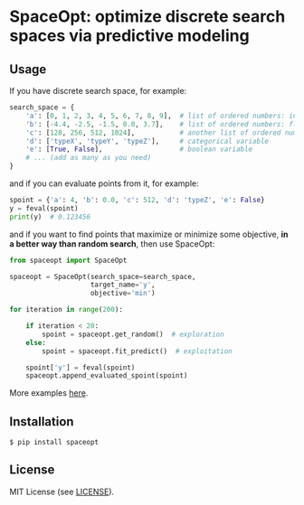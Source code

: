 # SpaceOpt: optimize discrete search spaces via predictive modeling

## Usage

If you have discrete search space, for example:

```python
search_space = {
    'a': [0, 1, 2, 3, 4, 5, 6, 7, 8, 9],  # list of ordered numbers: ints
    'b': [-4.4, -2.5, -1.5, 0.0, 3.7],    # list of ordered numbers: floats
    'c': [128, 256, 512, 1024],           # another list of ordered numbers
    'd': ['typeX', 'typeY', 'typeZ'],     # categorical variable
    'e': [True, False],                   # boolean variable
    # ... (add as many as you need)
}
```

and if you can evaluate points from it, for example:

```python
spoint = {'a': 4, 'b': 0.0, 'c': 512, 'd': 'typeZ', 'e': False}
y = feval(spoint)
print(y)  # 0.123456
```

and if you want to find points that maximize or minimize some objective, <b>in a better way than random search</b>, then use SpaceOpt:

```python
from spaceopt import SpaceOpt

spaceopt = SpaceOpt(search_space=search_space,
                    target_name='y',
                    objective='min')

for iteration in range(200):

    if iteration < 20:
        spoint = spaceopt.get_random()  # exploration
    else:
        spoint = spaceopt.fit_predict()  # exploitation

    spoint['y'] = feval(spoint)
    spaceopt.append_evaluated_spoint(spoint)
```

More examples [here](./examples/).

## Installation

```
$ pip install spaceopt
```

## License

MIT License (see [LICENSE](./LICENSE)).
